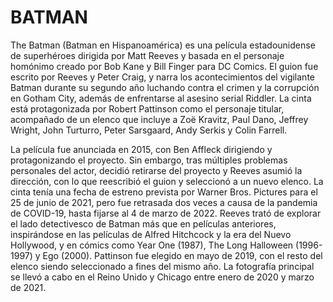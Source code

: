 # BATMAN

The Batman (Batman en Hispanoamérica) es una película estadounidense de superhéroes dirigida por Matt Reeves y basada en el personaje homónimo creado por Bob Kane y Bill Finger para DC Comics. El guion fue escrito por Reeves y Peter Craig, y narra los acontecimientos del vigilante Batman durante su segundo año luchando contra el crimen y la corrupción en Gotham City, además de enfrentarse al asesino serial Riddler. La cinta está protagonizada por Robert Pattinson como el personaje titular, acompañado de un elenco que incluye a Zoë Kravitz, Paul Dano, Jeffrey Wright, John Turturro, Peter Sarsgaard, Andy Serkis y Colin Farrell.

La película fue anunciada en 2015, con Ben Affleck dirigiendo y protagonizando el proyecto. Sin embargo, tras múltiples problemas personales del actor, decidió retirarse del proyecto y Reeves asumió la dirección, con lo que reescribió el guion y seleccionó a un nuevo elenco. La cinta tenía una fecha de estreno prevista por Warner Bros. Pictures para el 25 de junio de 2021, pero fue retrasada dos veces a causa de la pandemia de COVID-19, hasta fijarse al 4 de marzo de 2022. Reeves trató de explorar el lado detectivesco de Batman más que en películas anteriores, inspirándose en las películas de Alfred Hitchcock y la era del Nuevo Hollywood, y en cómics como Year One (1987), The Long Halloween (1996-1997) y Ego (2000). Pattinson fue elegido en mayo de 2019, con el resto del elenco siendo seleccionado a fines del mismo año. La fotografía principal se llevó a cabo en el Reino Unido y Chicago entre enero de 2020 y marzo de 2021.
